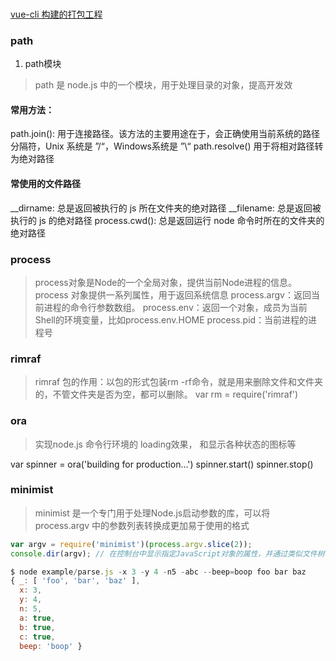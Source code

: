 ### 
[ vue-cli 构建的打包工程](https://juejin.im/entry/5afbe1385188254267263d06)

### path
1. path模块
  >path 是 node.js 中的一个模块，用于处理目录的对象，提高开发效

#### 常用方法：
path.join(): 用于连接路径。该方法的主要用途在于，会正确使用当前系统的路径分隔符，Unix 系统是 ”/“，Windows系统是 ”\“
path.resolve() 用于将相对路径转为绝对路径

#### 常使用的文件路径
__dirname: 总是返回被执行的 js 所在文件夹的绝对路径
__filename: 总是返回被执行的 js 的绝对路径
process.cwd(): 总是返回运行 node 命令时所在的文件夹的绝对路径


### process
>process对象是Node的一个全局对象，提供当前Node进程的信息。
  process 对象提供一系列属性，用于返回系统信息
  process.argv：返回当前进程的命令行参数数组。
  process.env：返回一个对象，成员为当前Shell的环境变量，比如process.env.HOME
  process.pid：当前进程的进程号


### rimraf
>rimraf 包的作用：以包的形式包装rm -rf命令，就是用来删除文件和文件夹的，不管文件夹是否为空，都可以删除。
var rm = require('rimraf')

### ora
>实现node.js 命令行环境的 loading效果， 和显示各种状态的图标等

var spinner = ora('building for production...')
spinner.start()
spinner.stop()


### minimist
> minimist 是一个专门用于处理Node.js启动参数的库，可以将 process.argv 中的参数列表转换成更加易于使用的格式

``` javascript
var argv = require('minimist')(process.argv.slice(2));
console.dir(argv); // 在控制台中显示指定JavaScript对象的属性，并通过类似文件树样式的交互列表显示。

$ node example/parse.js -x 3 -y 4 -n5 -abc --beep=boop foo bar baz
{ _: [ 'foo', 'bar', 'baz' ],
  x: 3,
  y: 4,
  n: 5,
  a: true,
  b: true,
  c: true,
  beep: 'boop' }
```